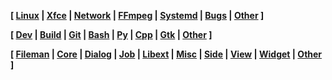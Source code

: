<link href="style.css" rel="stylesheet"></link>

**[ [Linux](linux/00-linux.html) | [Xfce](linux/05-xfce.html) | [Network](linux/10-network.html) | [FFmpeg](linux/15-ffmpeg.html) | [Systemd](linux/20-systemd.html) | [Bugs](linux/25-bugs.html) | [Other](linux/99-other.html) ]**

**[ [Dev](dev/00-dev.html) | [Build](dev/05-build.html) | [Git](dev/10-git.html) | [Bash](dev/15-bash.html) | [Py](dev/20-python.html) | [Cpp](dev/25-cpp.html) | [Gtk](dev/30-gtk.html) | [Other](dev/99-other.html) ]**

**[ [Fileman](fileman/00-fileman.html) | [Core](fileman/01-core.html) | [Dialog](fileman/02-dialog.html) | [Job](fileman/03-job.html) | [Libext](fileman/04-libext.html) | [Misc](fileman/05-misc.html) | [Side](fileman/06-side.html) | [View](fileman/07-view.html) | [Widget](fileman/08-widget.html) | [Other](fileman/99-other.html) ]**
